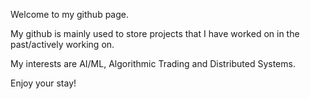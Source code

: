 Welcome to my github page.

My github is mainly used to store projects that I have worked on in the past/actively working on.

My interests are AI/ML, Algorithmic Trading and Distributed Systems. 

Enjoy your stay!
